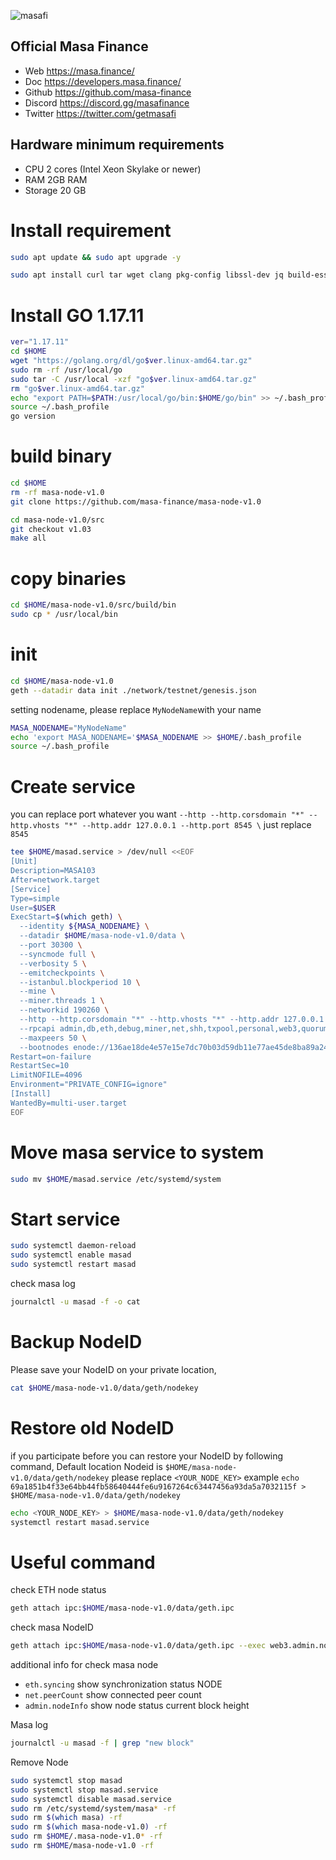 
![masafi](https://user-images.githubusercontent.com/81378817/203053328-c1097323-d6b8-404b-86ef-3c2bcb7798a1.jpg)


## Official Masa Finance
* Web https://masa.finance/
* Doc https://developers.masa.finance/
* Github https://github.com/masa-finance
* Discord https://discord.gg/masafinance
* Twitter https://twitter.com/getmasafi
 
## Hardware minimum requirements
* CPU 2 cores (Intel Xeon Skylake or newer)
* RAM 2GB RAM
* Storage 20 GB

# Install requirement
```bash
sudo apt update && sudo apt upgrade -y
```
```bash
sudo apt install curl tar wget clang pkg-config libssl-dev jq build-essential git make ncdu net-tools -y
```
# Install GO 1.17.11
```bash
ver="1.17.11"
cd $HOME
wget "https://golang.org/dl/go$ver.linux-amd64.tar.gz"
sudo rm -rf /usr/local/go
sudo tar -C /usr/local -xzf "go$ver.linux-amd64.tar.gz"
rm "go$ver.linux-amd64.tar.gz"
echo "export PATH=$PATH:/usr/local/go/bin:$HOME/go/bin" >> ~/.bash_profile
source ~/.bash_profile
go version
```
# build binary
```bash
cd $HOME
rm -rf masa-node-v1.0
git clone https://github.com/masa-finance/masa-node-v1.0

cd masa-node-v1.0/src
git checkout v1.03
make all
```

# copy binaries
```bash
cd $HOME/masa-node-v1.0/src/build/bin
sudo cp * /usr/local/bin
```
# init
```bash
cd $HOME/masa-node-v1.0
geth --datadir data init ./network/testnet/genesis.json
```
setting nodename, please replace `MyNodeName`with your name
```bash
MASA_NODENAME="MyNodeName"
echo 'export MASA_NODENAME='$MASA_NODENAME >> $HOME/.bash_profile
source ~/.bash_profile
```

# Create service
you can replace port whatever you want `--http --http.corsdomain "*" --http.vhosts "*" --http.addr 127.0.0.1 --http.port 8545 \` just replace `8545`
```bash
tee $HOME/masad.service > /dev/null <<EOF
[Unit]
Description=MASA103
After=network.target
[Service]
Type=simple
User=$USER
ExecStart=$(which geth) \
  --identity ${MASA_NODENAME} \
  --datadir $HOME/masa-node-v1.0/data \
  --port 30300 \
  --syncmode full \
  --verbosity 5 \
  --emitcheckpoints \
  --istanbul.blockperiod 10 \
  --mine \
  --miner.threads 1 \
  --networkid 190260 \
  --http --http.corsdomain "*" --http.vhosts "*" --http.addr 127.0.0.1 --http.port 8545 \
  --rpcapi admin,db,eth,debug,miner,net,shh,txpool,personal,web3,quorum,istanbul \
  --maxpeers 50 \
  --bootnodes enode://136ae18de4e57e15e7dc70b03d59db11e77ae45de8ba89a243734b911b94477a3fa515d8a494c1ea79b97e134a17f04db9ff4e90e09e1c2bdba3e9aa061bf6ae@185.167.120.159:30300,enode://91a3c3d5e76b0acf05d9abddee959f1bcbc7c91537d2629288a9edd7a3df90acaa46ffba0e0e5d49a20598e0960ac458d76eb8fa92a1d64938c0a3a3d60f8be4@54.158.188.182:21000,enode://ac6b1096ca56b9f6d004b779ae3728bf83f8e22453404cc3cef16a3d9b96608bc67c4b30db88e0a5a6c6390213f7acbe1153ff6d23ce57380104288ae19373ef@54.146.254.245:21000,enode://91a3c3d5e76b0acf05d9abddee959f1bcbc7c91537d2629288a9edd7a3df90acaa46ffba0e0e5d49a20598e0960ac458d76eb8fa92a1d64938c0a3a3d60f8be4@54.158.188.182:21000,enode://d87c03855093a39dced2af54d39b827e4e841fd0ca98673b2e94681d9d52d2f1b6a6d42754da86fa8f53d8105896fda44f3012be0ceb6342e114b0f01456924c@34.225.220.240:21000,enode://fcb5a1a8d65eb167cd3030ca9ae35aa8e290b9add3eb46481d0fbd1eb10065aeea40059f48314c88816aab2af9303e193becc511b1035c9fd8dbe97d21f913b9@52.1.125.71:21000
Restart=on-failure
RestartSec=10
LimitNOFILE=4096
Environment="PRIVATE_CONFIG=ignore"
[Install]
WantedBy=multi-user.target
EOF
```
# Move masa service to system
```bash
sudo mv $HOME/masad.service /etc/systemd/system
```
# Start service
```bash
sudo systemctl daemon-reload
sudo systemctl enable masad
sudo systemctl restart masad
```
check masa log
```bash
journalctl -u masad -f -o cat
```
# Backup NodeID
Please save your NodeID on your private location, 
```bash
cat $HOME/masa-node-v1.0/data/geth/nodekey
```
# Restore old NodeID 
if you participate before you can restore your NodeID by following command, Default location Nodeid is `$HOME/masa-node-v1.0/data/geth/nodekey`
please replace `<YOUR_NODE_KEY>` example `echo 69a1851b4f33e64bb44fb58640444fe6u9167264c63447456a93da5a7032115f > $HOME/masa-node-v1.0/data/geth/nodekey`
```bash
echo <YOUR_NODE_KEY> > $HOME/masa-node-v1.0/data/geth/nodekey
systemctl restart masad.service
```

# Useful command
check ETH node status  
```bash
geth attach ipc:$HOME/masa-node-v1.0/data/geth.ipc
```
check masa NodeID
```bash
geth attach ipc:$HOME/masa-node-v1.0/data/geth.ipc --exec web3.admin.nodeInfo.enode | sed 's/^.//;s/.$//'
```
additional info for check masa node
* `eth.syncing`      show synchronization status NODE
* `net.peerCount`    show connected peer count
* `admin.nodeInfo`   show node status current block height
 
Masa log
```bash
journalctl -u masad -f | grep "new block"
```
Remove Node
```bash
sudo systemctl stop masad
sudo systemctl stop masad.service
sudo systemctl disable masad.service
sudo rm /etc/systemd/system/masa* -rf
sudo rm $(which masa) -rf
sudo rm $(which masa-node-v1.0) -rf
sudo rm $HOME/.masa-node-v1.0* -rf
sudo rm $HOME/masa-node-v1.0 -rf
```
